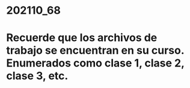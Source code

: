 # 202110_68

# Recuerde que los archivos de trabajo se encuentran en su curso. Enumerados como clase 1, clase 2, clase 3, etc.